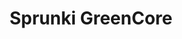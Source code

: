 ---
slug: sprunki-greencore
title: Sprunki GreenCore
description: "Sprunki GreenCore is an exciting online game. Play for free directly in your browser!"
icon: /images/popular_mods/Sprunki GreenCore.png
url: https://wowtbc.net/sprunkin/greencore2/index.html
previewImage: /images/popular_mods/Sprunki GreenCore.png
type: popular mods

# SEO配置
seo:
  title: "Sprunki GreenCore - Play Free Online Game | Fun Browser Games"
  description: "Sprunki GreenCore - Play this fun online game for free in your browser. No download required!"
  ogImage: "/images/popular_mods/Sprunki GreenCore.png"
  keywords: "sprunki-greencore, online game, browser game, free game, popular mods game, play online"

videoUrls:
  - https://www.youtube.com/embed/example1
  - https://www.youtube.com/embed/example2

whyPlay:
  title: "Why Play Sprunki GreenCore?"
  items:
    - "Immersive Gameplay: Sprunki GreenCore offers an engaging and immersive gaming experience that will keep you entertained for hours"
    - "Challenging Levels: Test your skills with increasingly difficult challenges and obstacles"
    - "Beautiful Graphics: Enjoy stunning visuals and smooth animations that bring the game world to life"
    - "Regular Updates: New content and features are added regularly to keep the game fresh and exciting"
    - "Free to Play: Experience all the fun without spending a penny"
    - "Community Features: Connect with other players, share strategies, and compete for high scores"
    - "Cross-Platform: Play on any device with a web browser, no downloads required"

features:
  title: "Key Features of Sprunki GreenCore"
  image: "/images/popular_mods/Sprunki GreenCore.png"
  items:
    - "Intuitive Controls: Easy to learn controls make Sprunki GreenCore accessible for players of all skill levels"
    - "Multiple Game Modes: Enjoy various gameplay options that provide different challenges and experiences"
    - "Character Customization: Personalize your gaming experience with unique characters and items"
    - "Achievement System: Complete special tasks to earn rewards and recognition"
    - "Leaderboards: Compete with players worldwide and see who can achieve the highest scores"

characteristics:
  title: "Game Characteristics"
  image: "/images/popular_mods/Sprunki GreenCore.png"
  items:
    - "Genre: Popular mods game with elements of strategy and skill"
    - "Difficulty: Suitable for both casual gamers and those seeking a challenge"
    - "Play Time: Quick sessions or extended gameplay, depending on your preference"
    - "Art Style: Vibrant and engaging visuals that enhance the gaming experience"
    - "Sound Design: Immersive audio that complements the gameplay perfectly"

info: "Sprunki GreenCore is an exciting online game that offers players a unique and engaging gaming experience. With its intuitive controls, stunning visuals, and challenging gameplay, Sprunki GreenCore provides hours of entertainment for players of all ages and skill levels. Whether you're looking for a quick gaming session during a break or an extended play session, Sprunki GreenCore delivers an immersive experience that will keep you coming back for more. The game features multiple levels of increasing difficulty, ensuring that players are constantly challenged as they progress. With regular updates adding new content and features, Sprunki GreenCore remains fresh and exciting, providing endless entertainment options for its growing community of players."

howToPlayIntro: "Welcome to Sprunki GreenCore! This guide will walk you through the basics and help you master the game. Whether you're a beginner or looking to improve your skills, these tips and instructions will enhance your gaming experience."

howToPlaySteps:
  - title: "Getting Started"
    description: "Begin your Sprunki GreenCore adventure by familiarizing yourself with the controls. Use your keyboard or mouse to navigate through the game interface. The tutorial will guide you through the basic mechanics and help you understand the objectives."
  - title: "Understanding the Objectives"
    description: "In Sprunki GreenCore, your main goal is to progress through levels by completing specific objectives. Each level presents unique challenges that require different strategies and approaches."
  - title: "Mastering the Controls"
    description: "Practice using the controls to improve your precision and reaction time. Sprunki GreenCore requires quick reflexes and strategic thinking to overcome obstacles and defeat opponents."
  - title: "Utilizing Power-ups"
    description: "Collect power-ups throughout the game to enhance your abilities and overcome difficult challenges. Each power-up offers unique advantages that can be crucial for success."
  - title: "Developing Strategies"
    description: "As you progress in Sprunki GreenCore, develop effective strategies for different scenarios. Analyze patterns, anticipate challenges, and adapt your approach to maximize your performance."

faq:
  title: "Frequently Asked Questions about Sprunki GreenCore"
  items:
    - question: "Is Sprunki GreenCore free to play?"
      answer: "Yes, Sprunki GreenCore is completely free to play directly in your web browser. No downloads or purchases are required to enjoy the full game experience."
    - question: "Can I play Sprunki GreenCore on mobile devices?"
      answer: "Yes, Sprunki GreenCore is optimized for both desktop and mobile play. You can enjoy the game on any device with a web browser and internet connection."
    - question: "Are there any in-game purchases?"
      answer: "While Sprunki GreenCore is free to play, there may be optional in-game purchases available for cosmetic items or additional features that don't affect core gameplay."
    - question: "How often is Sprunki GreenCore updated?"
      answer: "The developers regularly update Sprunki GreenCore with new content, features, and improvements based on player feedback and game performance."
    - question: "Can I play Sprunki GreenCore offline?"
      answer: "Currently, Sprunki GreenCore requires an internet connection to play as it's a browser-based online game."
    - question: "Is Sprunki GreenCore suitable for children?"
      answer: "Yes, Sprunki GreenCore is designed to be family-friendly and suitable for players of all ages."
    - question: "How do I report bugs or issues?"
      answer: "If you encounter any problems while playing Sprunki GreenCore, you can report them through the game's support page or contact the developers directly through their website."
    - question: "Still Have Questions?"
      answer: "If you have additional questions about Sprunki GreenCore that aren't covered in this FAQ, please visit our support center or contact our customer service team for assistance."
---
